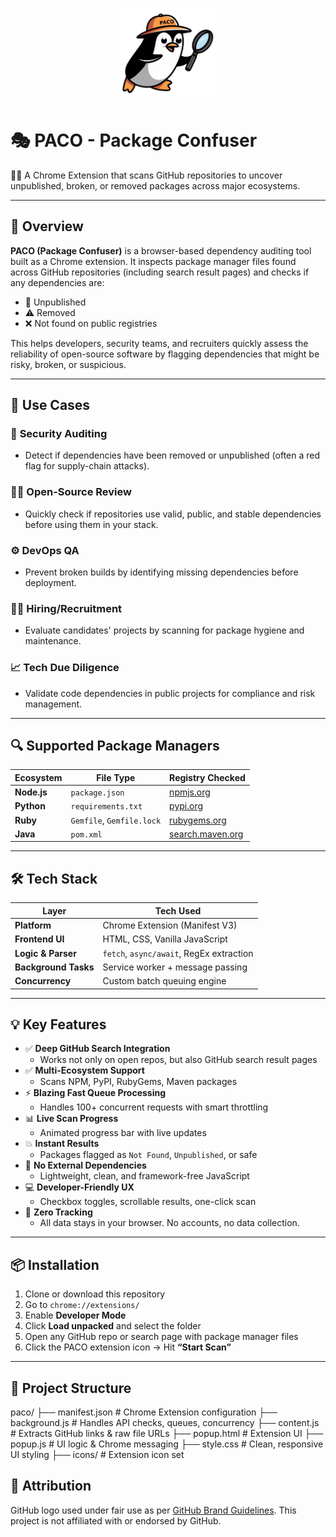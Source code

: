 <p align="center">
  <a href="#" target="_blank">
    <img src="./icons/icon128.png" alt="GitHub Logo" width="150" height="150" />
  </a>
</p>


# 🎭 PACO - Package Confuser

🕵️‍♂️ A Chrome Extension that scans GitHub repositories to uncover unpublished, broken, or removed packages across major ecosystems.

---

## 🚀 Overview

**PACO (Package Confuser)** is a browser-based dependency auditing tool built as a Chrome extension. It inspects package manager files found across GitHub repositories (including search result pages) and checks if any dependencies are:

- 🔴 Unpublished
- ⚠️ Removed
- ❌ Not found on public registries

This helps developers, security teams, and recruiters quickly assess the reliability of open-source software by flagging dependencies that might be risky, broken, or suspicious.

---

## 🎯 Use Cases

### 🔐 **Security Auditing**
- Detect if dependencies have been removed or unpublished (often a red flag for supply-chain attacks).

### 🧑‍💻 **Open-Source Review**
- Quickly check if repositories use valid, public, and stable dependencies before using them in your stack.

### ⚙️ **DevOps QA**
- Prevent broken builds by identifying missing dependencies before deployment.

### 🕵️‍♀️ **Hiring/Recruitment**
- Evaluate candidates' projects by scanning for package hygiene and maintenance.

### 📈 **Tech Due Diligence**
- Validate code dependencies in public projects for compliance and risk management.

---

## 🔍 Supported Package Managers

| Ecosystem    | File Type             | Registry Checked                              |
|--------------|------------------------|-----------------------------------------------|
| **Node.js**  | `package.json`         | [npmjs.org](https://registry.npmjs.org/)      |
| **Python**   | `requirements.txt`     | [pypi.org](https://pypi.org/)                 |
| **Ruby**     | `Gemfile`, `Gemfile.lock` | [rubygems.org](https://rubygems.org/)     |
| **Java**     | `pom.xml`              | [search.maven.org](https://search.maven.org/) |

---

## 🛠 Tech Stack

| Layer              | Tech Used                                |
|--------------------|-------------------------------------------|
| **Platform**        | Chrome Extension (Manifest V3)            |
| **Frontend UI**     | HTML, CSS, Vanilla JavaScript             |
| **Logic & Parser**  | `fetch`, `async/await`, RegEx extraction  |
| **Background Tasks**| Service worker + message passing          |
| **Concurrency**     | Custom batch queuing engine               |

---

## 💡 Key Features

- ✅ **Deep GitHub Search Integration**
  - Works not only on open repos, but also GitHub search result pages
- ✅ **Multi-Ecosystem Support**
  - Scans NPM, PyPI, RubyGems, Maven packages
- ⚡ **Blazing Fast Queue Processing**
  - Handles 100+ concurrent requests with smart throttling
- 📊 **Live Scan Progress**
  - Animated progress bar with live updates
- 💥 **Instant Results**
  - Packages flagged as `Not Found`, `Unpublished`, or safe
- 🧼 **No External Dependencies**
  - Lightweight, clean, and framework-free JavaScript
- 💻 **Developer-Friendly UX**
  - Checkbox toggles, scrollable results, one-click scan
- 🔐 **Zero Tracking**
  - All data stays in your browser. No accounts, no data collection.

---

## 📦 Installation

1. Clone or download this repository
2. Go to `chrome://extensions/`
3. Enable **Developer Mode**
4. Click **Load unpacked** and select the folder
5. Open any GitHub repo or search page with package manager files
6. Click the PACO extension icon → Hit **“Start Scan”**

---

## 📁 Project Structure

paco/
├── manifest.json # Chrome Extension configuration
├── background.js # Handles API checks, queues, concurrency
├── content.js # Extracts GitHub links & raw file URLs
├── popup.html # Extension UI
├── popup.js # UI logic & Chrome messaging
├── style.css # Clean, responsive UI styling
├── icons/ # Extension icon set

## 📘 Attribution

GitHub logo used under fair use as per [GitHub Brand Guidelines](https://github.com/logos). This project is not affiliated with or endorsed by GitHub.
